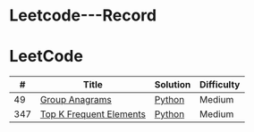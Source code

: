 # Leetcode---Record






LeetCode
========


| # | Title | Solution | Difficulty |
|---| ----- | -------- | ---------- |
|49|[Group Anagrams](https://leetcode.com/problems/group-anagrams/description/) | [Python](https://github.com/kkbbg3107/Leetcode---Record/issues/30)|Medium|
|347|[Top K Frequent Elements](https://leetcode.com/problems/top-k-frequent-elements/description/) | [Python](https://github.com/kkbbg3107/Leetcode---Record/issues/31)|Medium|
